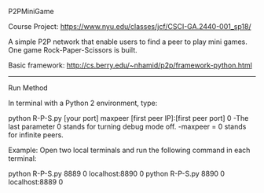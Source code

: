 P2PMiniGame

Course Project: https://www.nyu.edu/classes/jcf/CSCI-GA.2440-001_sp18/

A simple P2P network that enable users to find a peer to play mini games.
One game Rock-Paper-Scissors is built.


Basic framework:
http://cs.berry.edu/~nhamid/p2p/framework-python.html

---------------------------------------------------------------------------
Run Method

In terminal with a Python 2 environment, type:

python R-P-S.py [your port] maxpeer [first peer IP]:[first peer port] 0
-The last parameter 0 stands for turning debug mode off.
-maxpeer = 0 stands for infinite peers.


Example: 
Open two local terminals and run the following command in each terminal:

python R-P-S.py 8889 0 localhost:8890 0
python R-P-S.py 8890 0 localhost:8889 0
